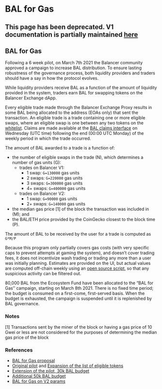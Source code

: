 # BAL for Gas

## This page has been deprecated. V1 documentation is partially maintained [here](https://docs.balancer.fi/v/v1/core-concepts/bal-balancer-governance-token/bal-for-gas)

## BAL for Gas

Following a 6 week pilot, on March 7th 2021 the Balancer community approved a campaign to increase BAL distribution. To ensure lasting robustness of the governance process, both liquidity providers and traders should have a say in how the protocol evolves.

While liquidity providers receive BAL as a function of the amount of liquidity provided in the system, traders earn BAL for swapping tokens on the Balancer Exchange dApp.

Every eligible trade made through the Balancer Exchange Proxy results in some BAL being allocated to the address \(EOAs only\) that sent the transaction. An eligible trade is a trade containing one or more eligible swaps, where an eligible swap is one between any two tokens on the [whitelist](https://github.com/balancer-labs/assets/blob/master/lists/eligible.json). Claims are made available at the [BAL claims interface](https://claim.balancer.finance/) on Wednesday \(UTC time\) following the end \(00:00 UTC Monday\) of the weekly period in which the trade occurred.

The amount of BAL awarded to a trade is a function of:

* the number of eligible swaps in the trade \(N\), which determines a number of gas units \(G\):
  * trades on Balancer V1:
    * 1 swap: `G=130000` gas units
    * 2 swaps: `G=220000` gas units
    * 3 swaps: `G=300000` gas units
    * 4+ swaps: `G=400000` gas units
  * trades on Balancer V2:
    * 1 swap: `G=90000` gas units
    * 2+ swaps: `G=140000` gas units
* the median gas price \[1\] of the block the transaction was included in \(M\); and 
* the BAL/ETH price provided by the CoinGecko closest to the block time \(P\).

The amount of BAL to be received by the user for a trade is computed as `G*M/P`

Because this program only partially covers gas costs \(with very specific caps to prevent attempts at gaming the system\), and doesn’t cover trading fees, it does not incentivize wash trading or trading any more than a user was initially planning. Estimates are provided on the UI, but actual values are computed off-chain weekly using an [open source script](https://github.com/balancer-labs/bal-mining-scripts/), so that any suspicious activity can be filtered out.

80,000 BAL from the Ecosystem Fund have been allocated to the “BAL for Gas’’ campaign, starting on March 8th 2021. There is no fixed time period; the budget is consumed on a first-come, first-served basis. When the budget is exhausted, the campaign is suspended until it is replenished by BAL governance.

### Notes

\[1\] Transactions sent by the miner of the block or having a gas price of 10 Gwei or less are not considered for the purposes of determining the median gas price of the block

### References

* [BAL for Gas proposal](https://forum.balancer.finance/t/proposal-bal-for-gas/1437)
* [Original pilot](https://forum.balancer.finance/t/proposal-balancer-exchange-gas-reimbursement/705) and [Expansion of the list of eligible tokens](https://forum.balancer.finance/t/proposal-expand-the-exchange-gas-reimbursement-to-all-whitelisted-tokens/799)
* [Extension of the pilot, 30k BAL budget](https://forum.balancer.finance/t/proposal-extend-the-exchange-gas-reimbursement-program-4-weeks/1121)
* [Additional 50k BAL budget](https://forum.balancer.fi/t/proposal-bal-for-gas-replenish-budget-w-50-000-bal/1695)
* [BAL for Gas on V2 params](https://forum.balancer.fi/t/proposal-bal-for-gas-on-balancer-v2/1861)

